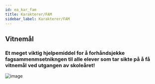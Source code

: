 ```yaml
---
id: ea_kar_fam
title: Karakterer/FAM
sidebar_label: Karakterer/FAM
---
```

## Vitnemål

### Et meget viktig hjelpemiddel for å forhåndsjekke fagsammenmsetnikngen til alle elever som tar sikte på å få vitnemål ved utgangen av skoleåret!

![image](https://user-images.githubusercontent.com/80097133/137125726-2989e165-d3a6-4ce8-a8aa-d7d6e3e97cf4.png)
